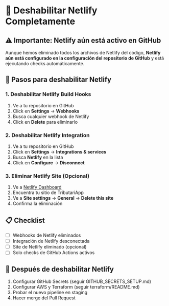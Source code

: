 # 🚫 Deshabilitar Netlify Completamente

## ⚠️ Importante: Netlify aún está activo en GitHub

Aunque hemos eliminado todos los archivos de Netlify del código, **Netlify aún está configurado en la configuración del repositorio de GitHub** y está ejecutando checks automáticamente.

## 🔧 Pasos para deshabilitar Netlify

### 1. Deshabilitar Netlify Build Hooks
1. Ve a tu repositorio en GitHub
2. Click en **Settings** → **Webhooks**
3. Busca cualquier webhook de Netlify
4. Click en **Delete** para eliminarlo

### 2. Deshabilitar Netlify Integration
1. Ve a tu repositorio en GitHub
2. Click en **Settings** → **Integrations & services**
3. Busca **Netlify** en la lista
4. Click en **Configure** → **Disconnect**

### 3. Eliminar Netlify Site (Opcional)
1. Ve a [Netlify Dashboard](https://app.netlify.com/)
2. Encuentra tu sitio de TributariApp
3. Ve a **Site settings** → **General** → **Delete this site**
4. Confirma la eliminación

## 📋 Checklist
- [ ] Webhooks de Netlify eliminados
- [ ] Integración de Netlify desconectada
- [ ] Site de Netlify eliminado (opcional)
- [ ] Solo checks de GitHub Actions activos

## 🔄 Después de deshabilitar Netlify
1. Configurar GitHub Secrets (seguir GITHUB_SECRETS_SETUP.md)
2. Configurar AWS y Terraform (seguir terraform/README.md)
3. Probar el nuevo pipeline en staging
4. Hacer merge del Pull Request
